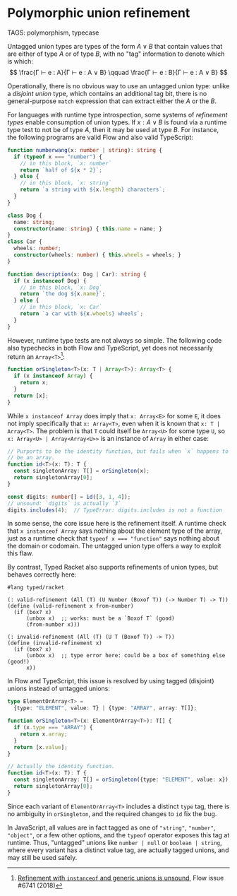 # Polymorphic union refinement

TAGS: polymorphism, typecase

Untagged union types are types of the form $A ∨ B$ that contain values
that are either of type $A$ or of type $B$, with no "tag" information to
denote which is which:
$$
\frac{Γ ⊢ e : A}{Γ ⊢ e : A ∨ B} \qquad \frac{Γ ⊢ e : B}{Γ ⊢ e : A ∨ B}
$$

Operationally, there is no obvious way to use an untagged union type:
unlike a *disjoint union* type, which contains an additional tag bit,
there is no general-purpose `match` expression that can extract either
the $A$ or the $B$.

For languages with runtime type introspection, some systems of
*refinement types* enable consumption of union types. If $x : A ∨ B$ is
found via a runtime type test to not be of type $A$, then it may be used
at type $B$. For instance, the following programs are valid Flow and
also valid TypeScript:
```typescript
function numberwang(x: number | string): string {
  if (typeof x === "number") {
    // in this block, `x: number`
    return `half of ${x * 2}`;
  } else {
    // in this block, `x: string`
    return `a string with ${x.length} characters`;
  }
}
```
```typescript
class Dog {
  name: string;
  constructor(name: string) { this.name = name; }
}
class Car {
  wheels: number;
  constructor(wheels: number) { this.wheels = wheels; }
}

function description(x: Dog | Car): string {
  if (x instanceof Dog) {
    // in this block, `x: Dog`
    return `the dog ${x.name}`;
  } else {
    // in this block, `x: Car`
    return `a car with ${x.wheels} wheels`;
  }
}
```

However, runtime type tests are not always so simple. The following code
also typechecks in both Flow and TypeScript, yet does not necessarily
return an `Array<T>`[^flowbug]:
```typescript
function orSingleton<T>(x: T | Array<T>): Array<T> {
  if (x instanceof Array) {
    return x;
  }
  return [x];
}
```

While `x instanceof Array` does imply that `x: Array<E>` for some `E`,
it does not imply specifically that `x: Array<T>`, even when it is known
that `x: T | Array<T>`. The problem is that `T` could itself be
`Array<U>` for some type `U`, so `x: Array<U> | Array<Array<U>>` is an
instance of `Array` in either case:
```typescript
// Purports to be the identity function, but fails when `x` happens to
// be an array.
function id<T>(x: T): T {
  const singletonArray: T[] = orSingleton(x);
  return singletonArray[0];
}

const digits: number[] = id([3, 1, 4]);
// unsound: `digits` is actually `3`
digits.includes(4);  // TypeError: digits.includes is not a function
```

In some sense, the core issue here is the refinement itself. A runtime
check that `x instanceof Array` says nothing about the element type of
the array, just as a runtime check that `typeof x === "function"` says
nothing about the domain or codomain. The untagged union type offers
a way to exploit this flaw.

By contrast, Typed Racket also supports refinements of union types, but
behaves correctly here:
```racket
#lang typed/racket

(: valid-refinement (All (T) (U Number (Boxof T)) (-> Number T) -> T))
(define (valid-refinement x from-number)
  (if (box? x)
      (unbox x)  ;; works: must be a `Boxof T` (good)
      (from-number x)))

(: invalid-refinement (All (T) (U T (Boxof T)) -> T))
(define (invalid-refinement x)
  (if (box? x)
      (unbox x)  ;; type error here: could be a box of something else (good!)
      x))
```

In Flow and TypeScript, this issue is resolved by using tagged
(disjoint) unions instead of untagged unions:
```typescript
type ElementOrArray<T> =
  {type: "ELEMENT", value: T} | {type: "ARRAY", array: T[]};

function orSingleton<T>(x: ElementOrArray<T>): T[] {
  if (x.type === "ARRAY") {
    return x.array;
  }
  return [x.value];
}

// Actually the identity function.
function id<T>(x: T): T {
  const singletonArray: T[] = orSingleton({type: "ELEMENT", value: x});
  return singletonArray[0];
}
```

Since each variant of `ElementOrArray<T>` includes a distinct `type`
tag, there is no ambiguity in `orSingleton`, and the required changes to
`id` fix the bug.

In JavaScript, all values are in fact tagged as one of `"string"`,
`"number"`, `"object"`, or a few other options, and the `typeof`
operator exposes this tag at runtime. Thus, "untagged" unions like
`number | null` or `boolean | string`, where every variant has a
distinct value tag, are actually tagged unions, and may still be used
safely.

[^flowbug]: [Refinement with `instanceof` and generic unions is unsound](https://github.com/facebook/flow/issues/6741), Flow issue #6741 (2018)

